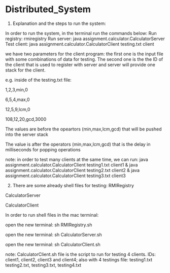 # Distributed_System
1) Explanation and the steps to run the system:

In order to run the system, in the terminal run the commands below:
Run registry: rmiregistry 
Run server: java assignment.calculator.CalculatorServer
Test client: java assignment.calculator.CalculatorClient testing.txt client

we have two parameters for the client program: the first one is the input file with some combinations of data for testing. The second one is the the ID of the client that is used to register with server and server will provide one stack for the client.

e.g. inside of the testing.txt file:

1,2,3,min,0

6,5,4,max,0

12,5,9,lcm,0

108,12,20,gcd,3000

The values are before the opeartors (min,max,lcm,gcd) that will be pushed into the server stack

The value is after the operators (min,max,lcm,gcd) that is the delay in milliseconds for popping operations 

note: in order to test many clients at the same time, we can run: 
java assignment.calculator.CalculatorClient testing1.txt client1 & java assignment.calculator.CalculatorClient testing2.txt client2 & java assignment.calculator.CalculatorClient testing3.txt client3 

2) There are some already shell files for testing:
RMIRegistry

CalculatorServer

CalculatorClient

In order to run shell files in the mac terminal:

open the new terminal: sh RMIRegistry.sh

open the new terminal: sh CalculatorServer.sh

open the new terminal: sh CalculatorClient.sh

note: CalculatorClient.sh file is the script to run for testing 4 clients.
IDs: client1, client2, client3 and client4; also with 4 testings file: testing1.txt
testing2.txt, testing3.txt, testing4.txt 

